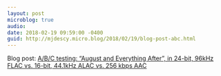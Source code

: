```yaml
---
layout: post
microblog: true
audio: 
date: 2018-02-19 09:59:00 -0400
guid: http://mjdescy.micro.blog/2018/02/19/blog-post-abc.html
---
```

Blog post: [A/B/C testing: “August and Everything After”, in 24-bit, 96kHz FLAC vs. 16-bit, 44.1kHz ALAC vs. 256 kbps AAC](https://mjdescy.me/2018/02/19/abc-testing-august-and-everything-after-in-24-bit-96khz-flac-vs-16-bit-441khz-alac-vs-256-kbps-aac/)
